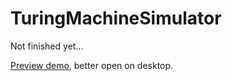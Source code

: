# TuringMachineSimulator

Not finished yet...

[Preview demo], better open on desktop.

[Preview demo]:http://stanleytangerror.github.io/TuringMachineSimulator
